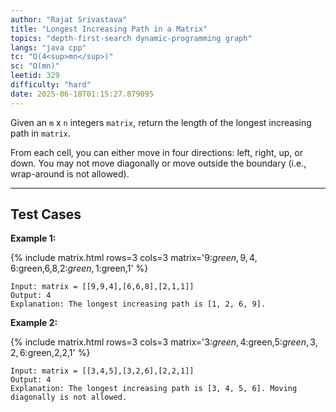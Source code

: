 ```yaml
---
author: "Rajat Srivastava"
title: "Longest Increasing Path in a Matrix"
topics: "depth-first-search dynamic-programming graph"
langs: "java cpp"
tc: "O(4<sup>mn</sup>)"
sc: "O(mn)"
leetid: 329
difficulty: "hard"
date: 2025-06-18T01:15:27.879095
---
```


Given an `m` x `n` integers `matrix`, return the length of the longest increasing path in `matrix`.

From each cell, you can either move in four directions: left, right, up, or down. 
You may not move diagonally or move outside the boundary (i.e., wrap-around is not allowed).

---

## Test Cases

**Example 1:**

{% include matrix.html rows=3 cols=3 matrix='9:$green,9,4,6:$green,6,8,2:$green,1:$green,1' %}
```
Input: matrix = [[9,9,4],[6,6,8],[2,1,1]]
Output: 4
Explanation: The longest increasing path is [1, 2, 6, 9].
```

**Example 2:**

{% include matrix.html rows=3 cols=3 matrix='3:$green,4:$green,5:$green,3,2,6:$green,2,2,1' %}
```
Input: matrix = [[3,4,5],[3,2,6],[2,2,1]]
Output: 4
Explanation: The longest increasing path is [3, 4, 5, 6]. Moving diagonally is not allowed.
```